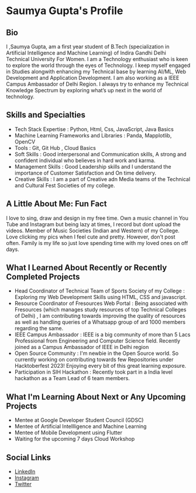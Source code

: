 # Saumya Gupta's Profile

## Bio
I ,Saumya Gupta, am a first year student of B.Tech (specialization in Artificial Intelligence and Machine Learning) of Indira Gandhi Delhi Technical University For Women.  I am a Technology enthusiast who is keen to explore the world through the eyes of Technology.  I keep myself engaged in Studies alongwith enhancing my Technical base by learning AI/ML, Web Development and Application Development. I am also working as a IEEE Campus Ambassador of Delhi Region. I always try to enhance my Technical Knowledge Spectrum by exploring what’s up next in the world of technology.

## Skills and Specialties
- Tech Stack Expertise : Python, Html, Css, JavaScript, Java Basics
- Machine Learning Frameworks and Libraries : Panda, Mapplotlib, OpenCV
- Tools : Git, Git Hub , Cloud Basics
- Soft Skills : Good interpersonal and Communication skills, A strong and confident individual who believes in hard work and karma. 
- Management Skills : Good Leadership skills and I understand the importance of Customer Satisfaction and On time delivery.
- Creative Skills : I am a part of Creative adn Media teams of the Technical and Cultural Fest Societies of my college.

## A Little About Me: Fun Fact
I love to sing, draw and design in my free time. Own a music channel in You Tube and Instagram but being lazy at times, I record but dont upload the videos.
Member of Music Societies (Indian and Western) of my College.
Love clicking my pics when I feel cute and pretty. However, don't post often.
Family is my life so just love spending time with my loved ones on off days.

## What I Learned About Recently or Recently Completed Projects
- Head Coordinator of Technical Team of Sports Society of my College : Exploring my Web Development Skills using HTML, CSS and javascript.
- Resource Coordinator of Fresources Web Portal : Being associated with Fresources (which manages study resources of top Technical Colleges of Delhi) , I am contributing towards improving the quality of resources as well as handling queries of a Whatsapp group of ard 1000 members regarding the same.
- IEEE Campus Ambassador : IEEE is a big community of more than 5 Lacs Professional from Engineering and Computer Science field. Recently joined as a Campus Ambassador of IEEE in Delhi region
- Open Source Community : I'm newbie in the Open Source world. So currently working on contributing towards few Repositories under Hacktoberfest 2023! Enjoying every bit of this great learning exposure. 
- Participation in SIH Hackathon : Recently took part in a India level hackathon as a Team Lead of 6 team members.

## What I'm Learning About Next or Any Upcoming Projects
* Mentee at Google Developer Student Council (GDSC)
* Mentee of Artificial Intellligence and Machine Learning
* Mentee of Mobile Development using Flutter
* Waiting for the upcoming 7 days Cloud Workshop

## Social Links
- [LinkedIn](https://www.linkedin.com/in/saumya-gupta-24a988282)
- [Instagram](https://instagram.com/saumyaa_gupta_?igshid=OGQ5ZDc2ODk2ZA==)
- [Twitter](https://x.com/Saumya_guptaa_?t=E0ItEoNyKu3xrmtbRJ1dVA&s=09)
